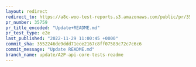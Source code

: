 ```yaml
---
layout: redirect
redirect_to: https://a8c-woo-test-reports.s3.amazonaws.com/public/pr/35759/e2e/index.html
pr_number: 35759
pr_title_encoded: "Update+README.md"
pr_test_type: e2e
last_published: "2022-11-29 11:00:45 +0000"
commit_sha: 3552246de9ddd71ece2167c8ff07583c72c7c6c6
commit_message: "Update README.md"
branch_name: update/A2P-api-core-tests-readme
---
```

